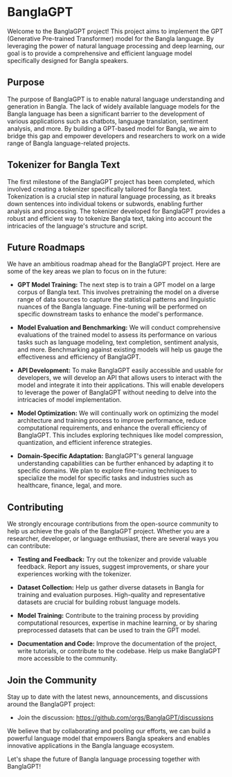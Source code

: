 # BanglaGPT
Welcome to the BanglaGPT project! This project aims to implement the GPT (Generative Pre-trained Transformer) model for the Bangla language. By leveraging the power of natural language processing and deep learning, our goal is to provide a comprehensive and efficient language model specifically designed for Bangla speakers.

## Purpose
The purpose of BanglaGPT is to enable natural language understanding and generation in Bangla. The lack of widely available language models for the Bangla language has been a significant barrier to the development of various applications such as chatbots, language translation, sentiment analysis, and more. By building a GPT-based model for Bangla, we aim to bridge this gap and empower developers and researchers to work on a wide range of Bangla language-related projects.

## Tokenizer for Bangla Text
The first milestone of the BanglaGPT project has been completed, which involved creating a tokenizer specifically tailored for Bangla text. Tokenization is a crucial step in natural language processing, as it breaks down sentences into individual tokens or subwords, enabling further analysis and processing. The tokenizer developed for BanglaGPT provides a robust and efficient way to tokenize Bangla text, taking into account the intricacies of the language's structure and script.

## Future Roadmaps
We have an ambitious roadmap ahead for the BanglaGPT project. Here are some of the key areas we plan to focus on in the future:

* **GPT Model Training:** The next step is to train a GPT model on a large corpus of Bangla text. This involves pretraining the model on a diverse range of data sources to capture the statistical patterns and linguistic nuances of the Bangla language. Fine-tuning will be performed on specific downstream tasks to enhance the model's performance.

* **Model Evaluation and Benchmarking:** We will conduct comprehensive evaluations of the trained model to assess its performance on various tasks such as language modeling, text completion, sentiment analysis, and more. Benchmarking against existing models will help us gauge the effectiveness and efficiency of BanglaGPT.

* **API Development:** To make BanglaGPT easily accessible and usable for developers, we will develop an API that allows users to interact with the model and integrate it into their applications. This will enable developers to leverage the power of BanglaGPT without needing to delve into the intricacies of model implementation.

* **Model Optimization:** We will continually work on optimizing the model architecture and training process to improve performance, reduce computational requirements, and enhance the overall efficiency of BanglaGPT. This includes exploring techniques like model compression, quantization, and efficient inference strategies.

* **Domain-Specific Adaptation:** BanglaGPT's general language understanding capabilities can be further enhanced by adapting it to specific domains. We plan to explore fine-tuning techniques to specialize the model for specific tasks and industries such as healthcare, finance, legal, and more.

## Contributing
We strongly encourage contributions from the open-source community to help us achieve the goals of the BanglaGPT project. Whether you are a researcher, developer, or language enthusiast, there are several ways you can contribute:

* **Testing and Feedback:** Try out the tokenizer and provide valuable feedback. Report any issues, suggest improvements, or share your experiences working with the tokenizer.

* **Dataset Collection:** Help us gather diverse datasets in Bangla for training and evaluation purposes. High-quality and representative datasets are crucial for building robust language models.

* **Model Training:** Contribute to the training process by providing computational resources, expertise in machine learning, or by sharing preprocessed datasets that can be used to train the GPT model.

* **Documentation and Code:** Improve the documentation of the project, write tutorials, or contribute to the codebase. Help us make BanglaGPT more accessible to the community.


## Join the Community
Stay up to date with the latest news, announcements, and discussions around the BanglaGPT project:

* Join the discussion: https://github.com/orgs/BanglaGPT/discussions

We believe that by collaborating and pooling our efforts, we can build a powerful language model that empowers Bangla speakers and enables innovative applications in the Bangla language ecosystem.

Let's shape the future of Bangla language processing together with BanglaGPT!
